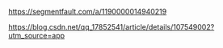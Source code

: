 https://segmentfault.com/a/1190000014940219

https://blog.csdn.net/qq_17852541/article/details/107549002?utm_source=app